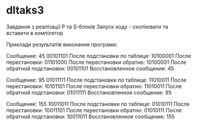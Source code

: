 # dltaks3
Завдання з реалізації P та S-блоків
Запуск коду - скопіювати та вставити в компілятор

Приклади результатів виконання програми:

Сообщение:
45
00101101
После подстановки по таблице:
10100001
После перестановки:
01101000
После перестановки обратно:
10100001
После обратной подстановки:
00101101
Восстановленное сообщение:
45

Сообщение:
95
01011111
После подстановки по таблице:
11010011
После перестановки:
10101101
После перестановки обратно:
11010011
После обратной подстановки:
01011111
Восстановленное сообщение:
95

Сообщение:
155
10011011
После подстановки по таблице:
01010111
После перестановки:
10011101
После перестановки обратно:
01010111
После обратной подстановки:
10011011
Восстановленное сообщение:
155
